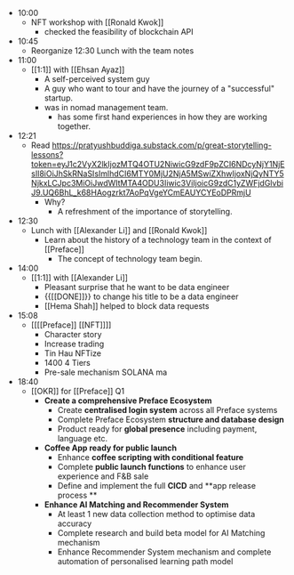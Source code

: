 - 10:00 
    - NFT workshop with [[Ronald Kwok]]
        - checked the feasibility of blockchain API
- 10:45 
    - Reorganize 12:30 Lunch with the team notes
- 11:00 
    - [[1:1]] with [[Ehsan Ayaz]]
        - A self-perceived system guy
        - A guy who want to tour and have the journey of a "successful" startup.
        - was in nomad management team.
            - has some first hand experiences in how they are working together.
- 12:21
    - Read https://pratyushbuddiga.substack.com/p/great-storytelling-lessons?token=eyJ1c2VyX2lkIjozMTQ4OTU2NiwicG9zdF9pZCI6NDcyNjY1NjEsIl8iOiJhSkRNaSIsImlhdCI6MTY0MjU2NjA5MSwiZXhwIjoxNjQyNTY5NjkxLCJpc3MiOiJwdWItMTA4ODU3Iiwic3ViIjoicG9zdC1yZWFjdGlvbiJ9.UQ6BhL_k68HAogzrkt7AoPqVgeYCmEAUYCYEoDPRmjU
        - Why?
            - A refreshment of the importance of storytelling.
- 12:30
    - Lunch with [[Alexander Li]] and [[Ronald Kwok]]
        - Learn about the history of a technology team in the context of [[Preface]]
            - The concept of technology team begin.
- 14:00
    - [[1:1]] with [[Alexander Li]]
        - Pleasant surprise that he want to be data engineer
        - {{[[DONE]]}} to change his title to be a data engineer
        - [[Hema Shah]] helped to block data requests
- 15:08
    - [[[[Preface]] [[NFT]]]]
        - Character story
        - Increase trading 
        - Tin Hau NFTize
        - 1400 4 Tiers
        - Pre-sale mechanism SOLANA ma
- 18:40
    - [[OKR]] for [[Preface]] Q1
        - **Create a comprehensive Preface Ecosystem**
            - Create **centralised login system** across all Preface systems
            - Complete Preface Ecosystem **structure and database design**
            - Product ready for **global presence** including payment, language etc.
        - **Coffee App ready for public launch**
            - Enhance **coffee scripting with conditional feature**
            - Complete **public launch functions** to enhance user experience and F&B sale
            - Define and implement the full **CICD** and **app release process **
        - **Enhance AI Matching and Recommender System**
            - At least 1 new data collection method to optimise data accuracy
            - Complete research and build beta model for AI Matching mechanism
            - Enhance Recommender System mechanism and complete automation of personalised learning path model
